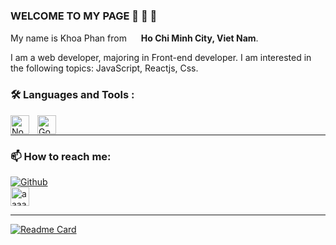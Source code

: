 <h3 > WELCOME TO MY PAGE 👋 👋 👋 </h3>
  
<p> My name is Khoa Phan from <img src="https://cdn-icons-png.flaticon.com/512/323/323319.png" width="15"/> <b>Ho Chi Minh City, Viet Nam</b>. </p>
<p> I am a web developer, majoring in Front-end developer. I am interested in the following topics: JavaScript, Reactjs, Css. </p >

### :hammer_and_wrench: Languages and Tools :

<img align="left" alt="NodeJS" width="30px" style="padding-right:10px;" src="https://cdn.jsdelivr.net/gh/devicons/devicon/icons/nodejs/nodejs-original.svg" />
<img align="left" alt="Go" width="30px" style="padding-right:10px;" src="https://cdn.jsdelivr.net/gh/devicons/devicon/icons/react/react-original.svg" />

<br>
<hr>

<h3> 📫  How to reach me: </h3>
<p>
  <a href="https://github.com/khoaphan1161996" target="_blank"><img alt="Github" src="https://img.shields.io/badge/GitHub-%2312100E.svg?&style=for-the-badge&logo=Github&logoColor=white" /></a>
  <br>
  <a href="https://www.linkedin.com/in/khoa-phan-7b811b224" target="blank"><img align="center" width src="https://raw.githubusercontent.com/rahuldkjain/github-profile-readme-generator/master/src/images/icons/Social/linked-in-alt.svg" alt="aaaaakhoa" height="30" width="40" /></a>
</p>

<hr>

[![Readme Card](https://github-readme-stats.vercel.app/api/pin/?username=khoaphan1161996&repo=jobster&theme=radical&show_icons=true)](https://github.com/khoaphan1161996/TuHoc)
